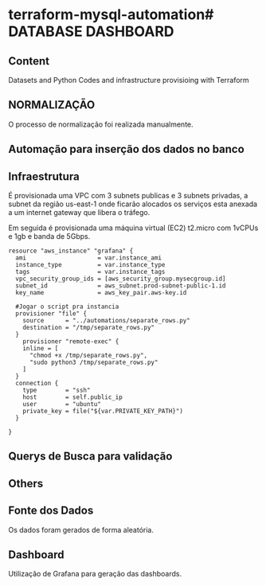 # terraform-mysql-automation# DATABASE DASHBOARD

## Content
Datasets and Python Codes and infrastructure provisioing with Terraform

## NORMALIZAÇÃO

O processo de normalização foi realizada manualmente.

## Automação para inserção dos dados no banco

## Infraestrutura

É provisionada uma VPC com 3 subnets publicas e 3 subnets privadas, a subnet da região us-east-1 onde ficarão alocados os serviços esta anexada a um internet gateway que libera o tráfego.

Em seguida é provisionada uma máquina virtual (EC2) t2.micro com 1vCPUs e 1gb e banda de 5Gbps.
```hcl
resource "aws_instance" "grafana" {
  ami                    = var.instance_ami
  instance_type          = var.instance_type
  tags                   = var.instance_tags
  vpc_security_group_ids = [aws_security_group.mysecgroup.id]
  subnet_id              = aws_subnet.prod-subnet-public-1.id
  key_name               = aws_key_pair.aws-key.id

  #Jogar o script pra instancia
  provisioner "file" {
    source      = "../automations/separate_rows.py"
    destination = "/tmp/separate_rows.py"
  }
    provisioner "remote-exec" {
    inline = [
      "chmod +x /tmp/separate_rows.py",
      "sudo python3 /tmp/separate_rows.py"
    ]
  }
  connection {
    type        = "ssh"
    host        = self.public_ip
    user        = "ubuntu"
    private_key = file("${var.PRIVATE_KEY_PATH}")
  }

}

```
## Querys de Busca para validação

## Others

## Fonte dos Dados

Os dados foram gerados de forma aleatória.

## Dashboard

Utilização de Grafana para geração das dashboards.
